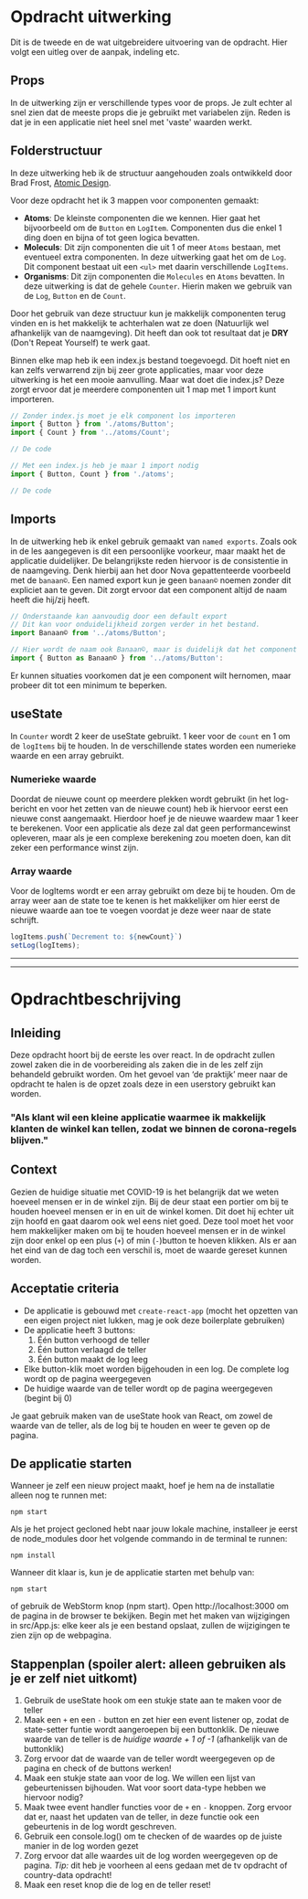 # Opdracht uitwerking

Dit is de tweede en de wat uitgebreidere uitvoering van de opdracht. Hier volgt een uitleg over de aanpak, indeling etc.

## Props
In de uitwerking zijn er verschillende types voor de props. Je zult echter al snel zien dat de meeste props die je gebruikt met variabelen zijn. Reden is dat je in een applicatie niet heel snel met 'vaste' waarden werkt.

## Folderstructuur

In deze uitwerking heb ik de structuur aangehouden zoals ontwikkeld door Brad Frost, [Atomic Design](https://atomicdesign.bradfrost.com/table-of-contents/).

Voor deze opdracht het ik 3 mappen voor componenten gemaakt:

* **Atoms**: De kleinste componenten die we kennen. Hier gaat het bijvoorbeeld om de `Button` en `LogItem`. Componenten dus die enkel 1 ding doen en bijna of tot geen logica bevatten.
* **Moleculs**: Dit zijn componenten die uit 1 of meer `Atoms` bestaan, met eventueel extra componenten. In deze uitwerking gaat het om de `Log`. Dit component bestaat uit een `<ul>` met daarin verschillende `LogItems`.
* **Organisms**: Dit zijn componenten die `Molecules` en `Atoms` bevatten. In deze uitwerking is dat de gehele `Counter`. Hierin maken we gebruik van de `Log`, `Button` en de `Count`.

Door het gebruik van deze structuur kun je makkelijk componenten terug vinden en is het makkelijk te achterhalen wat ze doen (Natuurlijk wel afhankelijk van de naamgeving). Dit heeft dan ook tot resultaat dat je **DRY** (Don't Repeat Yourself) te werk gaat.

Binnen elke map heb ik een index.js bestand toegevoegd. Dit hoeft niet en kan zelfs verwarrend zijn bij zeer grote applicaties, maar voor deze uitwerking is het een mooie aanvulling. Maar wat doet die index.js? Deze zorgt ervoor dat je meerdere componenten uit 1 map met 1 import kunt importeren.

```javascript
// Zonder index.js moet je elk component los importeren
import { Button } from './atoms/Button';
import { Count } from '../atoms/Count';

// De code
```

```javascript
// Met een index.js heb je maar 1 import nodig
import { Button, Count } from './atoms';

// De code
```

## Imports

In de uitwerking heb ik enkel gebruik gemaakt van `named exports`. Zoals ook in de les aangegeven is dit een persoonlijke voorkeur, maar maakt het de applicatie duidelijker. De belangrijkste reden hiervoor is de consistentie in de naamgeving. Denk hierbij aan het door Nova gepattenteerde voorbeeld met de `banaan©`. Een named export kun je geen `banaan©` noemen zonder dit expliciet aan te geven. Dit zorgt ervoor dat een component altijd de naam heeft die hij/zij heeft.

```javascript
// Onderstaande kan aanvoudig door een default export
// Dit kan voor onduidelijkheid zorgen verder in het bestand.
import Banaan© from '../atoms/Button';
```

```javascript
// Hier wordt de naam ook Banaan©, maar is duidelijk dat het component hernoemd is
import { Button as Banaan© } from '../atoms/Button':
```
Er kunnen situaties voorkomen dat je een component wilt hernomen, maar probeer dit tot een minimum te beperken.

## useState
In `Counter` wordt 2 keer de useState gebruikt. 1 keer voor de `count` en 1 om de `logItems` bij te houden. In de verschillende states worden een numerieke waarde en een array gebruikt.

### Numerieke waarde
Doordat de nieuwe count op meerdere plekken wordt gebruikt (in het log-bericht en voor het zetten van de nieuwe count) heb ik hiervoor eerst een nieuwe const aangemaakt. Hierdoor hoef je de nieuwe waardew maar 1 keer te berekenen. Voor een applicatie als deze zal dat geen performancewinst opleveren, maar als je een complexe berekening zou moeten doen, kan dit zeker een performance winst zijn.

### Array waarde
Voor de logItems wordt er een array gebruikt om deze bij te houden. Om de array weer aan de state toe te kenen is het makkelijker om hier eerst de nieuwe waarde aan toe te voegen voordat je deze weer naar de state schrijft.
```javascript
logItems.push(`Decrement to: ${newCount}`)
setLog(logItems);
```



---
---

# Opdrachtbeschrijving

## Inleiding
Deze opdracht hoort bij de eerste les over react. In de opdracht zullen zowel zaken die in de voorbereiding als zaken
die in de les zelf zijn behandeld gebruikt worden. Om het gevoel van ‘de praktijk’ meer naar de opdracht te halen is
de opzet zoals deze in een userstory gebruikt kan worden.

### "Als klant wil een kleine applicatie waarmee ik makkelijk klanten de winkel kan tellen, zodat we binnen de corona-regels blijven."

## Context
Gezien de huidige situatie met COVID-19 is het belangrijk dat we weten hoeveel mensen er in de winkel zijn. Bij de deur staat een portier om
bij te houden hoeveel mensen er in en uit de winkel komen. Dit doet hij echter uit zijn hoofd en gaat daarom ook wel eens niet goed.
Deze tool moet het voor hem makkelijker maken om bij te houden hoeveel mensen er in de winkel zijn door enkel op een plus (`+`) of min (`-`)button te hoeven klikken.
Als er aan het eind van de dag toch een verschil is, moet de waarde gereset kunnen worden.

## Acceptatie criteria
* De applicatie is gebouwd met `create-react-app` (mocht het opzetten van een eigen project niet lukken, mag je ook deze boilerplate gebruiken)
* De applicatie heeft 3 buttons:
    1. Één button verhoogd de teller
    2. Één button verlaagd de teller
    3. Één button maakt de log leeg
* Elke button-klik moet worden bijgehouden in een log. De complete log wordt op de pagina weergegeven
* De huidige waarde van de teller wordt op de pagina weergegeven (begint bij 0)

Je gaat gebruik maken van de useState hook van React, om zowel de waarde van de teller, als de log bij te houden en weer te geven op de pagina.

## De applicatie starten
Wanneer je zelf een nieuw project maakt, hoef je hem na de installatie alleen nog te runnen met:

`npm start`

Als je het project gecloned hebt naar jouw lokale machine, installeer je eerst de node_modules door het volgende commando in de terminal te runnen:

`npm install`

Wanneer dit klaar is, kun je de applicatie starten met behulp van:

`npm start`

of gebruik de WebStorm knop (npm start). Open http://localhost:3000 om de pagina in de browser te bekijken.
Begin met het maken van wijzigingen in src/App.js: elke keer als je een bestand opslaat, zullen de wijzigingen te zien zijn op de webpagina.

## Stappenplan (spoiler alert: alleen gebruiken als je er zelf niet uitkomt)
1. Gebruik de useState hook om een stukje state aan te maken voor de teller
2. Maak een `+` en een `-` button en zet hier een event listener op, zodat de state-setter funtie wordt aangeroepen bij een
buttonklik. De nieuwe waarde van de teller is de _huidige waarde + 1 of -1_ (afhankelijk van de buttonklik)
3. Zorg ervoor dat de waarde van de teller wordt weergegeven op de pagina en check of de buttons werken!
4. Maak een stukje state aan voor de log. We willen een lijst van gebeurtenissen bijhouden. Wat voor soort data-type hebben we hiervoor nodig?
5. Maak twee event handler functies voor de `+` en `-` knoppen. Zorg ervoor dat er, naast het updaten van de teller, in deze functie ook een
gebeurtenis in de log wordt geschreven.
6. Gebruik een console.log() om te checken of de waardes op de juiste manier in de log worden gezet
7. Zorg ervoor dat alle waardes uit de log worden weergegeven op de pagina. _Tip:_ dit heb je voorheen al eens gedaan met de tv opdracht of country-data opdracht!
8. Maak een reset knop die de log en de teller reset!